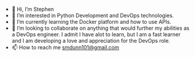 - 👋 Hi, I’m Stephen
- 👀 I’m interested in Python Development and DevOps technologies.
- 🌱 I’m currently learning the Docker platform and how to use APIs. 
- 💞️ I’m looking to collaborate on anything that would further my abilities as a DevOps engineer. I admit I have alot to learn, but I am a fast learner and
      I am developing a love and appreciation for the DevOps role.
- 📫 How to reach me smdunn101@gmail.com

<!---
smdunn100/smdunn100 is a ✨ special ✨ repository because its `README.md` (this file) appears on your GitHub profile.
You can click the Preview link to take a look at your changes.
--->
